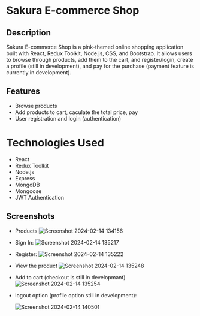 # Sakura E-commerce Shop

## Description
Sakura E-commerce Shop is a pink-themed online shopping application built with React, Redux Toolkit, Node.js, CSS, and Bootstrap.
It allows users to browse through products, add them to the cart, and register/login, create a profile (still in development), and pay for the purchase (payment feature is currently in development).

## Features
- Browse products
- Add products to cart, caculate the total price, pay
- User registration and login (authentication)

# Technologies Used
- React
- Redux Toolkit
- Node.js
- Express
- MongoDB
- Mongoose
- JWT Authentication

## Screenshots

- Products
![Screenshot 2024-02-14 134156](https://github.com/shira1008/E-Commerce/assets/109962964/32aff3cf-d5b1-47d7-87ce-06bae39ecaa2)

- Sign In:
![Screenshot 2024-02-14 135217](https://github.com/shira1008/E-Commerce/assets/109962964/6b4b190c-d704-4a19-a4d4-a08264dbeeed)

- Register:
![Screenshot 2024-02-14 135222](https://github.com/shira1008/E-Commerce/assets/109962964/c6df6936-3162-4c40-82ee-9a555cb01b0a)


- View the product
![Screenshot 2024-02-14 135248](https://github.com/shira1008/E-Commerce/assets/109962964/a02b094d-b9fd-4507-aa92-1571b5c3592f)

- Add to cart (checkout is still in developmant)
![Screenshot 2024-02-14 135254](https://github.com/shira1008/E-Commerce/assets/109962964/92ae515e-2ffc-4dfd-83b1-1de0d956e048)

- logout option (profile option still in development):


  ![Screenshot 2024-02-14 140501](https://github.com/shira1008/E-Commerce/assets/109962964/24111f5d-3407-46de-83ac-ff1d60b27af7)

